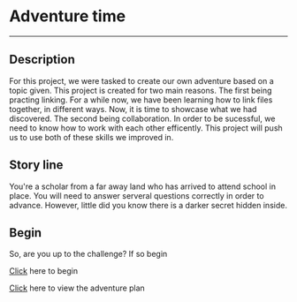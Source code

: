 
# Adventure time
---

## Description

For this project, we were tasked to create our own adventure based on a topic given. This project is created for two main reasons. The first being practing linking. For a while now, we have been learning how to link files together, in different ways. Now, it is time to showcase what we had discovered. The second being collaboration. In order to be sucessful, we need to know how to work with each other efficently. This project will push us to use both of these skills we improved in.

## Story line

You're a scholar from a far away land who has arrived to attend school in place. You will need to answer serveral questions correctly in order to advance. However, little did you know there is a darker secret hidden inside.


## Begin

So, are you up to the challenge? If so begin

[Click](https://github.com/henghuil9483/Sep10-CYOA-Plan./blob/main/quiz/welcome.md) here to begin

[Click](https://docs.google.com/drawings/d/1n2ph2lyyf9FuD5qbfH-__SVNQBPvy4lV6A7Suy0wSsM/edit) here to view the adventure plan






